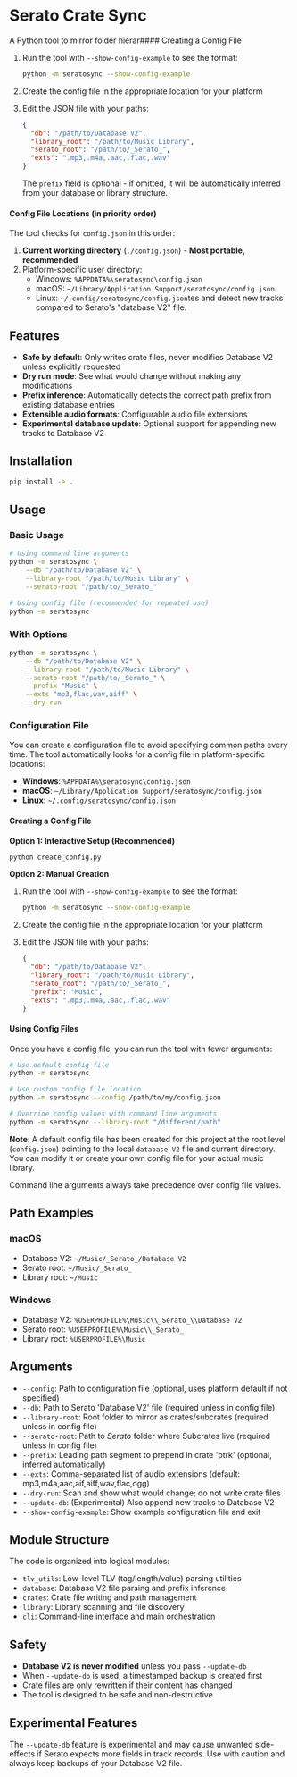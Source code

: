 # Serato Crate Sync

A Python tool to mirror folder hierar#### Creating a Config File

1. Run the tool with `--show-config-example` to see the format:
   ```bash
   python -m seratosync --show-config-example
   ```

2. Create the config file in the appropriate location for your platform

3. Edit the JSON file with your paths:
   ```json
   {
     "db": "/path/to/Database V2",
     "library_root": "/path/to/Music Library",
     "serato_root": "/path/to/_Serato_",
     "exts": ".mp3,.m4a,.aac,.flac,.wav"
   }
   ```

   The `prefix` field is optional - if omitted, it will be automatically inferred from your database or library structure.

#### Config File Locations (in priority order)

The tool checks for `config.json` in this order:

1. **Current working directory** (`./config.json`) - **Most portable, recommended**
2. Platform-specific user directory:
   - Windows: `%APPDATA%\seratosync\config.json`
   - macOS: `~/Library/Application Support/seratosync/config.json`
   - Linux: `~/.config/seratosync/config.json`tes and detect new tracks compared to Serato's "database V2" file.

## Features

- **Safe by default**: Only writes crate files, never modifies Database V2 unless explicitly requested
- **Dry run mode**: See what would change without making any modifications
- **Prefix inference**: Automatically detects the correct path prefix from existing database entries
- **Extensible audio formats**: Configurable audio file extensions
- **Experimental database update**: Optional support for appending new tracks to Database V2

## Installation

```bash
pip install -e .
```

## Usage

### Basic Usage

```bash
# Using command line arguments
python -m seratosync \
    --db "/path/to/Database V2" \
    --library-root "/path/to/Music Library" \
    --serato-root "/path/to/_Serato_"

# Using config file (recommended for repeated use)
python -m seratosync
```

### With Options

```bash
python -m seratosync \
    --db "/path/to/Database V2" \
    --library-root "/path/to/Music Library" \
    --serato-root "/path/to/_Serato_" \
    --prefix "Music" \
    --exts "mp3,flac,wav,aiff" \
    --dry-run
```

### Configuration File

You can create a configuration file to avoid specifying common paths every time. The tool automatically looks for a config file in platform-specific locations:

- **Windows**: `%APPDATA%\seratosync\config.json`
- **macOS**: `~/Library/Application Support/seratosync/config.json`
- **Linux**: `~/.config/seratosync/config.json`

#### Creating a Config File

**Option 1: Interactive Setup (Recommended)**
```bash
python create_config.py
```

**Option 2: Manual Creation**

1. Run the tool with `--show-config-example` to see the format:
   ```bash
   python -m seratosync --show-config-example
   ```

2. Create the config file in the appropriate location for your platform

3. Edit the JSON file with your paths:
   ```json
   {
     "db": "/path/to/Database V2",
     "library_root": "/path/to/Music Library",
     "serato_root": "/path/to/_Serato_",
     "prefix": "Music",
     "exts": ".mp3,.m4a,.aac,.flac,.wav"
   }
   ```

#### Using Config Files

Once you have a config file, you can run the tool with fewer arguments:

```bash
# Use default config file
python -m seratosync

# Use custom config file location
python -m seratosync --config /path/to/my/config.json

# Override config values with command line arguments
python -m seratosync --library-root "/different/path"
```

**Note**: A default config file has been created for this project at the root level (`config.json`) pointing to the local `database V2` file and current directory. You can modify it or create your own config file for your actual music library.

Command line arguments always take precedence over config file values.

## Path Examples

### macOS
- Database V2: `~/Music/_Serato_/Database V2`
- Serato root: `~/Music/_Serato_`
- Library root: `~/Music`

### Windows
- Database V2: `%USERPROFILE%\Music\\_Serato_\\Database V2`
- Serato root: `%USERPROFILE%\Music\\_Serato_`
- Library root: `%USERPROFILE%\Music`

## Arguments

- `--config`: Path to configuration file (optional, uses platform default if not specified)
- `--db`: Path to Serato 'Database V2' file (required unless in config file)
- `--library-root`: Root folder to mirror as crates/subcrates (required unless in config file)
- `--serato-root`: Path to _Serato_ folder where Subcrates live (required unless in config file)
- `--prefix`: Leading path segment to prepend in crate 'ptrk' (optional, inferred automatically)
- `--exts`: Comma-separated list of audio extensions (default: mp3,m4a,aac,aif,aiff,wav,flac,ogg)
- `--dry-run`: Scan and show what would change; do not write crate files
- `--update-db`: (Experimental) Also append new tracks to Database V2
- `--show-config-example`: Show example configuration file and exit

## Module Structure

The code is organized into logical modules:

- `tlv_utils`: Low-level TLV (tag/length/value) parsing utilities
- `database`: Database V2 file parsing and prefix inference
- `crates`: Crate file writing and path management
- `library`: Library scanning and file discovery
- `cli`: Command-line interface and main orchestration

## Safety

- **Database V2 is never modified** unless you pass `--update-db`
- When `--update-db` is used, a timestamped backup is created first
- Crate files are only rewritten if their content has changed
- The tool is designed to be safe and non-destructive

## Experimental Features

The `--update-db` feature is experimental and may cause unwanted side-effects if Serato expects more fields in track records. Use with caution and always keep backups of your Database V2 file.
